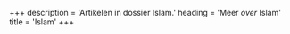 +++
description = 'Artikelen in dossier Islam.'
heading = 'Meer <i>over</i> Islam'
title = 'Islam'
+++


